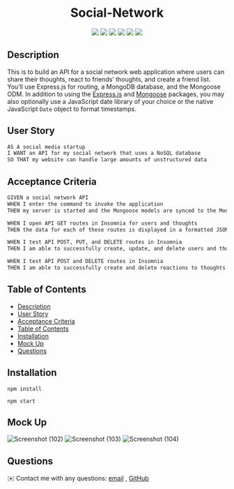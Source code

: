 <h1 align="center"> Social-Network</h1>

<p align="center">
    <img src="https://img.shields.io/badge/javascript-yellow" />
    <img src="https://img.shields.io/badge/express-orange" />
    <img src="https://img.shields.io/badge/MongoDB-blue"  />
    <img src="https://img.shields.io/badge/mongoose-red"  />
    <img src="https://img.shields.io/badge/moment-blue"  />
    <img src="https://img.shields.io/badge/nodemon-green" />
</p>
   
   ## Description

This is to build an API for a social network web application where users can share their thoughts, react to friends’ thoughts, and create a friend list. You’ll use Express.js for routing, a MongoDB database, and the Mongoose ODM. In addition to using the [Express.js](https://www.npmjs.com/package/express) and [Mongoose](https://www.npmjs.com/package/mongoose) packages, you may also optionally use a JavaScript date library of your choice or the native JavaScript `Date` object to format timestamps.


## User Story

```md
AS A social media startup
I WANT an API for my social network that uses a NoSQL database
SO THAT my website can handle large amounts of unstructured data
```

## Acceptance Criteria

```md
GIVEN a social network API
WHEN I enter the command to invoke the application
THEN my server is started and the Mongoose models are synced to the MongoDB database

WHEN I open API GET routes in Insomnia for users and thoughts
THEN the data for each of these routes is displayed in a formatted JSON

WHEN I test API POST, PUT, and DELETE routes in Insomnia
THEN I am able to successfully create, update, and delete users and thoughts in my database

WHEN I test API POST and DELETE routes in Insomnia
THEN I am able to successfully create and delete reactions to thoughts and add and remove friends to a user’s friend list
```
## Table of Contents
- [Description](#description)
- [User Story](#user-story)
- [Acceptance Criteria](#acceptance-criteria)
- [Table of Contents](#table-of-contents)
- [Installation](#installation)
- [Mock Up](#Mock-Up)
- [Questions](#questions)

## Installation  
  
`npm install`

`npm start`
  
## Mock Up


![Screenshot (102)](https://user-images.githubusercontent.com/94930434/167272478-42897fc1-694e-4add-b7cb-d62413b6946b.png)
![Screenshot (103)](https://user-images.githubusercontent.com/94930434/167272482-f209c4df-54c7-4635-901e-f55b0def566a.png)
![Screenshot (104)](https://user-images.githubusercontent.com/94930434/167272483-531ee387-308c-456b-9e99-69f768aa1f55.png)



## Questions
✉️ Contact me with any questions: [email](mailto:hassanmahdi58@gmail.com) , [GitHub](https://github.com/hassanmahdi58)<br />
